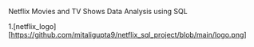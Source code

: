 Netflix Movies and TV Shows Data Analysis using SQL

1.[netflix_logo][https://github.com/mitaligupta9/netflix_sql_project/blob/main/logo.png]
